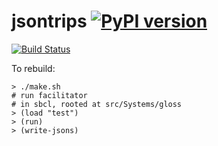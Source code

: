 # jsontrips [![PyPI version](https://badge.fury.io/py/jsontrips.svg)](https://badge.fury.io/py/jsontrips)

[![Build Status](https://travis-ci.org/mrmechko/jsontrips.svg?branch=master)](https://travis-ci.org/mrmechko/jsontrips)

To rebuild:

```
> ./make.sh
# run facilitator
# in sbcl, rooted at src/Systems/gloss
> (load "test")
> (run)
> (write-jsons)
```
